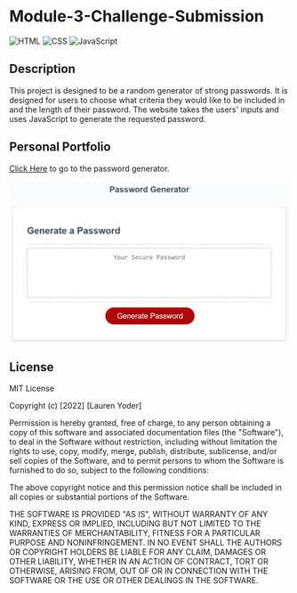 # Module-3-Challenge-Submission

![HTML](https://img.shields.io/badge/language-HTML-orange)
![CSS](https://img.shields.io/badge/language-CSS-blue)
![JavaScript](https://img.shields.io/badge/language-JavaScript-yellow)

## Description

This project is designed to be a random generator of strong passwords. It is designed for users to choose what criteria they would like to be included in and the length of their password. The website takes the users' inputs and uses JavaScript to generate the requested password.

## Personal Portfolio
[Click Here](https://lrodenyoder.github.io/password-generator-project/) to go to the password generator.

<p>
  <img src="./assets/images/password-generator-screenshot.jpg" alt="Password generator webpage screenshot"/>
</p>

## License

MIT License

Copyright (c) [2022] [Lauren Yoder]

Permission is hereby granted, free of charge, to any person obtaining a copy
of this software and associated documentation files (the "Software"), to deal
in the Software without restriction, including without limitation the rights
to use, copy, modify, merge, publish, distribute, sublicense, and/or sell
copies of the Software, and to permit persons to whom the Software is
furnished to do so, subject to the following conditions:

The above copyright notice and this permission notice shall be included in all
copies or substantial portions of the Software.

THE SOFTWARE IS PROVIDED "AS IS", WITHOUT WARRANTY OF ANY KIND, EXPRESS OR
IMPLIED, INCLUDING BUT NOT LIMITED TO THE WARRANTIES OF MERCHANTABILITY,
FITNESS FOR A PARTICULAR PURPOSE AND NONINFRINGEMENT. IN NO EVENT SHALL THE
AUTHORS OR COPYRIGHT HOLDERS BE LIABLE FOR ANY CLAIM, DAMAGES OR OTHER
LIABILITY, WHETHER IN AN ACTION OF CONTRACT, TORT OR OTHERWISE, ARISING FROM,
OUT OF OR IN CONNECTION WITH THE SOFTWARE OR THE USE OR OTHER DEALINGS IN THE
SOFTWARE.
